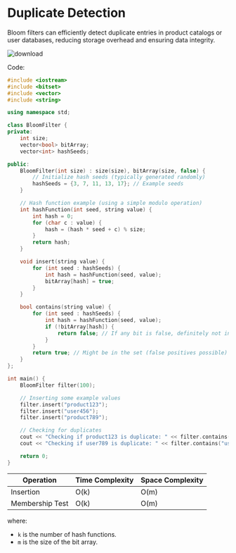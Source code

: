 # Duplicate Detection
Bloom filters can efficiently detect duplicate entries in product catalogs or user databases, reducing storage overhead and ensuring data integrity.

![download](https://github.com/Abhijna107/Abhijna107.github.io/assets/105065886/ad149aac-4d5d-424e-9045-5f327f605b8b)

Code:
```cpp
#include <iostream>
#include <bitset>
#include <vector>
#include <string>

using namespace std;

class BloomFilter {
private:
    int size;
    vector<bool> bitArray;
    vector<int> hashSeeds;

public:
    BloomFilter(int size) : size(size), bitArray(size, false) {
        // Initialize hash seeds (typically generated randomly)
        hashSeeds = {3, 7, 11, 13, 17}; // Example seeds
    }

    // Hash function example (using a simple modulo operation)
    int hashFunction(int seed, string value) {
        int hash = 0;
        for (char c : value) {
            hash = (hash * seed + c) % size;
        }
        return hash;
    }

    void insert(string value) {
        for (int seed : hashSeeds) {
            int hash = hashFunction(seed, value);
            bitArray[hash] = true;
        }
    }

    bool contains(string value) {
        for (int seed : hashSeeds) {
            int hash = hashFunction(seed, value);
            if (!bitArray[hash]) {
                return false; // If any bit is false, definitely not in the set
            }
        }
        return true; // Might be in the set (false positives possible)
    }
};

int main() {
    BloomFilter filter(100);

    // Inserting some example values
    filter.insert("product123");
    filter.insert("user456");
    filter.insert("product789");

    // Checking for duplicates
    cout << "Checking if product123 is duplicate: " << filter.contains("product123") << endl;
    cout << "Checking if user789 is duplicate: " << filter.contains("user789") << endl;

    return 0;
}

```



| Operation        | Time Complexity | Space Complexity |
|------------------|-----------------|------------------|
| Insertion        | O(k)            | O(m)             |
| Membership Test  | O(k)            | O(m)             |

where:
- `k` is the number of hash functions.
- `m` is the size of the bit array.

